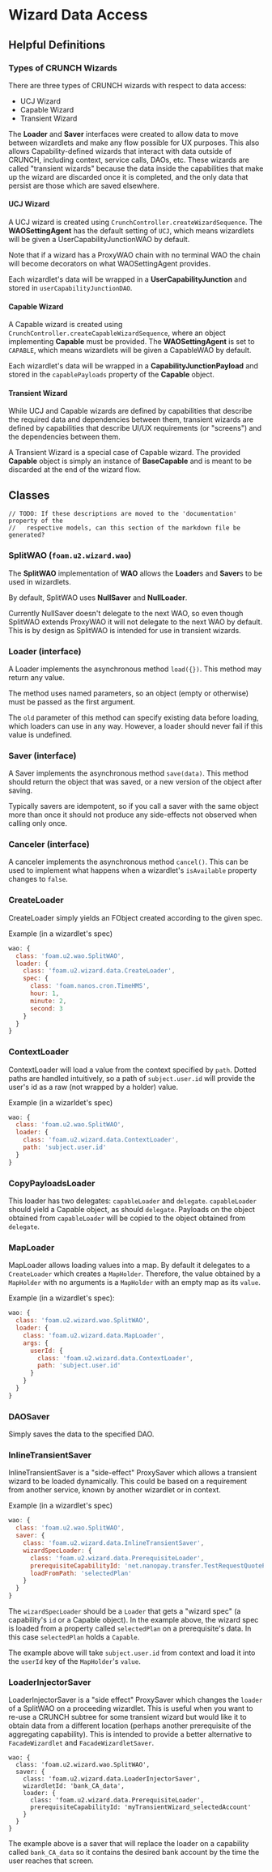
# Wizard Data Access

## Helpful Definitions

### Types of CRUNCH Wizards

There are three types of CRUNCH wizards with respect to data access:
- UCJ Wizard
- Capable Wizard
- Transient Wizard

The **Loader** and **Saver** interfaces were created to allow data to move
between wizardlets and make any flow possible for UX purposes. This also
allows Capability-defined wizards that interact with data outside of CRUNCH,
including context, service calls, DAOs, etc. These wizards are called
"transient wizards" because the data inside the capabilities that make
up the wizard are discarded once it is completed, and the only data that
persist are those which are saved elsewhere.

#### UCJ Wizard

A UCJ wizard is created using `CrunchController.createWizardSequence`.
The **WAOSettingAgent** has the default setting of `UCJ`, which means
wizardlets will be given a UserCapabilityJunctionWAO by default.

Note that if a wizard has a ProxyWAO chain with no terminal WAO the chain
will become decorators on what WAOSettingAgent provides.

Each wizardlet's data will be wrapped in a **UserCapabilityJunction**
and stored in `userCapabilityJunctionDAO`.

#### Capable Wizard

A Capable wizard is created using `CrunchController.createCapableWizardSequence`,
where an object implementing **Capable** must be provided.
The **WAOSettingAgent** is set to `CAPABLE`, which means wizardlets will
be given a CapableWAO by default.

Each wizardlet's data will be wrapped in a **CapabilityJunctionPayload**
and stored in the `capablePayloads` property of the **Capable** object.

#### Transient Wizard

While UCJ and Capable wizards are defined by capabilities that describe the
required data and dependencies between them,
transient wizards are defined by capabilities that describe UI/UX requirements
(or "screens") and the dependencies between them.

A Transient Wizard is a special case of Capable wizard. The provided
**Capable** object is simply an instance of **BaseCapable** and is
meant to be discarded at the end of the wizard flow.

## Classes

```
// TODO: If these descriptions are moved to the 'documentation' property of the
//   respective models, can this section of the markdown file be generated?
```

### SplitWAO (`foam.u2.wizard.wao`)

The **SplitWAO** implementation of **WAO** allows the **Loader**s and **Saver**s
to be used in wizardlets.

By default, SplitWAO uses **NullSaver** and **NullLoader**.

Currently NullSaver doesn't delegate to the next WAO, so even though SplitWAO
extends ProxyWAO it will not delegate to the next WAO by default. This is by
design as SplitWAO is intended for use in transient wizards.

### Loader (interface)

A Loader implements the asynchronous method `load({})`. This method may return
any value.

The method uses named parameters, so an object (empty or otherwise) must be
passed as the first argument.

The `old` parameter of this method can specify existing data before loading,
which loaders can use in any way. However, a loader should never fail if this
value is undefined.

### Saver (interface)

A Saver implements the asynchronous method `save(data)`. This method should
return the object that was saved, or a new version of the object after saving.

Typically savers are idempotent, so if you call a saver with the same object
more than once it should not produce any side-effects not observed when calling
only once.

### Canceler (interface)

A canceler implements the asynchronous method `cancel()`. This can be used to
implement what happens when a wizardlet's `isAvailable` property changes to
`false`.

### CreateLoader

CreateLoader simply yields an FObject created according to the given spec.

Example (in a wizardlet's spec)

```javascript
wao: {
  class: 'foam.u2.wao.SplitWAO',
  loader: {
    class: 'foam.u2.wizard.data.CreateLoader',
    spec: {
      class: 'foam.nanos.cron.TimeHMS',
      hour: 1,
      minute: 2,
      second: 3
    }
  }
}
```

### ContextLoader

ContextLoader will load a value from the context specified by `path`.
Dotted paths are handled intuitively, so a path of `subject.user.id`
will provide the user's id as a raw (not wrapped by a holder) value.

Example (in a wizarldet's spec)

```javascript
wao: {
  class: 'foam.u2.wao.SplitWAO',
  loader: {
    class: 'foam.u2.wizard.data.ContextLoader',
    path: 'subject.user.id'
  }
}
```

### CopyPayloadsLoader

This loader has two delegates: `capableLoader` and `delegate`.
`capableLoader` should yield a Capable object, as should `delegate`.
Payloads on the object obtained from `capableLoader` will be copied
to the object obtained from `delegate`.

### MapLoader

MapLoader allows loading values into a map. By default it delegates to a `CreateLoader` which creates a `MapHolder`. Therefore, the value obtained by a `MapHolder` with no arguments is a `MapHolder` with an empty map as its `value`.

Example (in a wizardlet's spec):

```javascript
wao: {
  class: 'foam.u2.wizard.wao.SplitWAO',
  loader: {
    class: 'foam.u2.wizard.data.MapLoader',
    args: {
      userId: {
        class: 'foam.u2.wizard.data.ContextLoader',
        path: 'subject.user.id'
      }
    }
  }
}
```

### DAOSaver

Simply saves the data to the specified DAO.

### InlineTransientSaver

InlineTransientSaver is a "side-effect" ProxySaver which allows a transient wizard to be loaded dynamically. This could be based on a requirement from another service, known by another wizardlet or in context.

Example (in a wizardlet's spec)

```javascript
wao: {
  class: 'foam.u2.wao.SplitWAO',
  saver: {
    class: 'foam.u2.wizard.data.InlineTransientSaver',
    wizardSpecLoader: {
      class: 'foam.u2.wizard.data.PrerequisiteLoader',
      prerequisiteCapabilityId: 'net.nanopay.transfer.TestRequestQuotePut',
      loadFromPath: 'selectedPlan'
    }
  }
}
```

The `wizardSpecLoader` should be a `Loader` that gets a "wizard spec" (a capability's `id` or a Capable object). In the example above, the wizard spec is loaded from a property called `selectedPlan` on a prerequisite's data. In this case `selectedPlan` holds a `Capable`.

The example above will take `subject.user.id` from context and load it into the `userId` key of the `MapHolder`'s `value`.

### LoaderInjectorSaver

LoaderInjectorSaver is a "side effect" ProxySaver which changes the `loader` of a SplitWAO on a proceeding wizardlet. This is useful when you want to re-use a CRUNCH subtree for some transient wizard but would like it to obtain data from a different location (perhaps another prerequisite of the aggregating capability). This is intended to provide a better alternative to `FacadeWizardlet` and `FacadeWizardletSaver`.

```
wao: {
  class: 'foam.u2.wizard.wao.SplitWAO',
  saver: {
    class: 'foam.u2.wizard.data.LoaderInjectorSaver',
    wizardletId: 'bank_CA_data',
    loader: {
      class: 'foam.u2.wizard.data.PrerequisiteLoader',
      prerequisiteCapabilityId: 'myTransientWizard_selectedAccount'
    }
  }
}
```

The example above is a saver that will replace the loader on a capability called `bank_CA_data` so it contains the desired bank account by the time the user reaches that screen.